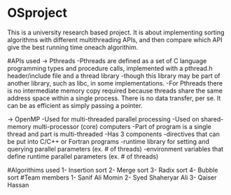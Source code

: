 # OSproject
This is a university research based project.
It is about implementing sorting algorithms with different multithreading APIs,
and then compare which API give the best running time oneach algorithim.

#APIs used
-> Pthreads
   -Pthreads are defined as a set of C language programming types and procedure calls,
   implemented with a pthread.h header/include file and a thread library -though this
   library may be part of another library, such as libc,
   in some implementations. 
   -For Pthreads there is no intermediate memory copy required because threads share the
   same address space within a single process. There is no data transfer, per se. 
   It can be as efficient as simply passing a pointer. 

-> OpenMP
   -Used for multi-threaded parallel processing
   -Used on shared-memory multi-processor (core) computers
   -Part of program is a single thread and part is multi-threaded
   -Has 3 components
      -directives that can be put into C/C++ or Fortran programs
      -runtime library for setting and querying parallel parameters (ex. # of threads)
      -environment variables that define runtime parallel parameters (ex. # of threads)

#Algorithims used
1- Insertion sort
2- Merge sort
3- Radix sort
4- Bubble sort
#Team members
1- Sanif Ali Momin
2- Syed Shaheryar Ali
3- Qaiser Hassan
